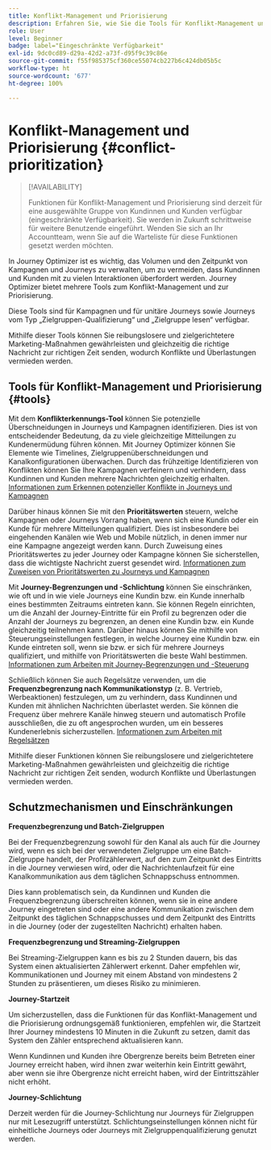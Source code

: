 ```yaml
---
title: Konflikt-Management und Priorisierung
description: Erfahren Sie, wie Sie die Tools für Konflikt-Management und Priorisierung in Journey Optimizer nutzen können.
role: User
level: Beginner
badge: label="Eingeschränkte Verfügbarkeit"
exl-id: 9dc0cd89-d29a-42d2-a73f-d95f9c39c86e
source-git-commit: f55f985375cf360ce55074cb227b6c424db05b5c
workflow-type: ht
source-wordcount: '677'
ht-degree: 100%

---
```


# Konflikt-Management und Priorisierung {#conflict-prioritization}

>[!AVAILABILITY]
>
>Funktionen für Konflikt-Management und Priorisierung sind derzeit für eine ausgewählte Gruppe von Kundinnen und Kunden verfügbar (eingeschränkte Verfügbarkeit). Sie werden in Zukunft schrittweise für weitere Benutzende eingeführt. Wenden Sie sich an Ihr Accountteam, wenn Sie auf die Warteliste für diese Funktionen gesetzt werden möchten.

In Journey Optimizer ist es wichtig, das Volumen und den Zeitpunkt von Kampagnen und Journeys zu verwalten, um zu vermeiden, dass Kundinnen und Kunden mit zu vielen Interaktionen überfordert werden. Journey Optimizer bietet mehrere Tools zum Konflikt-Management und zur Priorisierung.

Diese Tools sind für Kampagnen und für unitäre Journeys sowie Journeys vom Typ „Zielgruppen-Qualifizierung“ und „Zielgruppe lesen“ verfügbar.

Mithilfe dieser Tools können Sie reibungslosere und zielgerichtetere Marketing-Maßnahmen gewährleisten und gleichzeitig die richtige Nachricht zur richtigen Zeit senden, wodurch Konflikte und Überlastungen vermieden werden.

## Tools für Konflikt-Management und Priorisierung {#tools}

Mit dem **Konflikterkennungs-Tool** können Sie potenzielle Überschneidungen in Journeys und Kampagnen identifizieren. Dies ist von entscheidender Bedeutung, da zu viele gleichzeitige Mitteilungen zu Kundenermüdung führen können. Mit Journey Optimizer können Sie Elemente wie Timelines, Zielgruppenüberschneidungen und Kanalkonfigurationen überwachen. Durch das frühzeitige Identifizieren von Konflikten können Sie Ihre Kampagnen verfeinern und verhindern, dass Kundinnen und Kunden mehrere Nachrichten gleichzeitig erhalten. [Informationen zum Erkennen potenzieller Konflikte in Journeys und Kampagnen](conflicts.md)

Darüber hinaus können Sie mit den **Prioritätswerten** steuern, welche Kampagnen oder Journeys Vorrang haben, wenn sich eine Kundin oder ein Kunde für mehrere Mitteilungen qualifiziert. Dies ist insbesondere bei eingehenden Kanälen wie Web und Mobile nützlich, in denen immer nur eine Kampagne angezeigt werden kann. Durch Zuweisung eines Prioritätswertes zu jeder Journey oder Kampagne können Sie sicherstellen, dass die wichtigste Nachricht zuerst gesendet wird. [Informationen zum Zuweisen von Prioritätswerten zu Journeys und Kampagnen](priority-scores.md)

Mit **Journey-Begrenzungen und -Schlichtung** können Sie einschränken, wie oft und in wie viele Journeys eine Kundin bzw. ein Kunde innerhalb eines bestimmten Zeitraums eintreten kann. Sie können Regeln einrichten, um die Anzahl der Journey-Eintritte für ein Profil zu begrenzen oder die Anzahl der Journeys zu begrenzen, an denen eine Kundin bzw. ein Kunde gleichzeitig teilnehmen kann. Darüber hinaus können Sie mithilfe von Steuerungseinstellungen festlegen, in welche Journey eine Kundin bzw. ein Kunde eintreten soll, wenn sie bzw. er sich für mehrere Journeys qualifiziert, und mithilfe von Prioritätswerten die beste Wahl bestimmen. [Informationen zum Arbeiten mit Journey-Begrenzungen und -Steuerung](journey-capping.md)

Schließlich können Sie auch Regelsätze verwenden, um die **Frequenzbegrenzung nach Kommunikationstyp** (z. B. Vertrieb, Werbeaktionen) festzulegen, um zu verhindern, dass Kundinnen und Kunden mit ähnlichen Nachrichten überlastet werden. Sie können die Frequenz über mehrere Kanäle hinweg steuern und automatisch Profile ausschließen, die zu oft angesprochen wurden, um ein besseres Kundenerlebnis sicherzustellen. [Informationen zum Arbeiten mit Regelsätzen](../configuration/rule-sets.md)</li></ul>

Mithilfe dieser Funktionen können Sie reibungslosere und zielgerichtetere Marketing-Maßnahmen gewährleisten und gleichzeitig die richtige Nachricht zur richtigen Zeit senden, wodurch Konflikte und Überlastungen vermieden werden.

## Schutzmechanismen und Einschränkungen

**Frequenzbegrenzung und Batch-Zielgruppen**

Bei der Frequenzbegrenzung sowohl für den Kanal als auch für die Journey wird, wenn es sich bei der verwendeten Zielgruppe um eine Batch-Zielgruppe handelt, der Profilzählerwert, auf den zum Zeitpunkt des Eintritts in die Journey verwiesen wird, oder die Nachrichtenlaufzeit für eine Kanalkommunikation aus dem täglichen Schnappschuss entnommen.

Dies kann problematisch sein, da Kundinnen und Kunden die Frequenzbegrenzung überschreiten können, wenn sie in eine andere Journey eingetreten sind oder eine andere Kommunikation zwischen dem Zeitpunkt des täglichen Schnappschusses und dem Zeitpunkt des Eintritts in die Journey (oder der zugestellten Nachricht) erhalten haben.

**Frequenzbegrenzung und Streaming-Zielgruppen**

Bei Streaming-Zielgruppen kann es bis zu 2 Stunden dauern, bis das System einen aktualisierten Zählerwert erkennt. Daher empfehlen wir, Kommunikationen und Journey mit einem Abstand von mindestens 2 Stunden zu präsentieren, um dieses Risiko zu minimieren.

**Journey-Startzeit**

Um sicherzustellen, dass die Funktionen für das Konflikt-Management und die Priorisierung ordnungsgemäß funktionieren, empfehlen wir, die Startzeit Ihrer Journey mindestens 10 Minuten in die Zukunft zu setzen, damit das System den Zähler entsprechend aktualisieren kann.

Wenn Kundinnen und Kunden ihre Obergrenze bereits beim Betreten einer Journey erreicht haben, wird ihnen zwar weiterhin kein Eintritt gewährt, aber wenn sie ihre Obergrenze nicht erreicht haben, wird der Eintrittszähler nicht erhöht.

**Journey-Schlichtung**

Derzeit werden für die Journey-Schlichtung nur Journeys für Zielgruppen nur mit Lesezugriff unterstützt. Schlichtungseinstellungen können nicht für einheitliche Journeys oder Journeys mit Zielgruppenqualifizierung genutzt werden.
